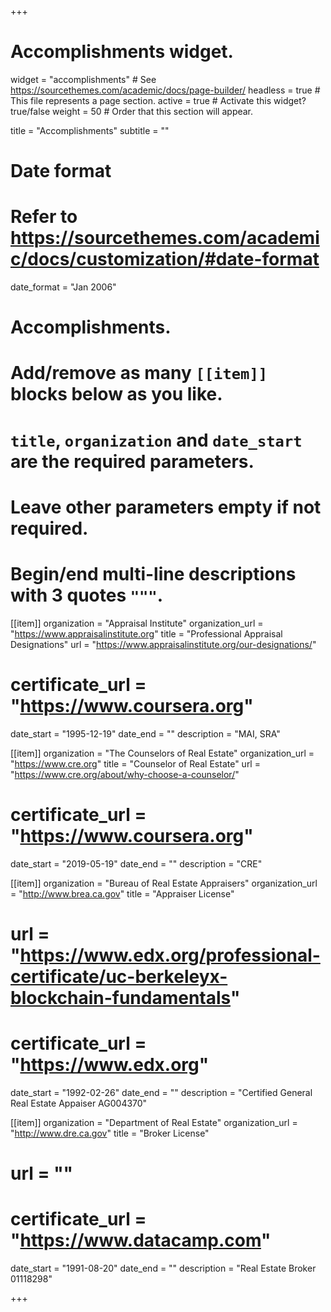 +++
# Accomplishments widget.
widget = "accomplishments"  # See https://sourcethemes.com/academic/docs/page-builder/
headless = true  # This file represents a page section.
active = true  # Activate this widget? true/false
weight = 50  # Order that this section will appear.

title = "Accomplish&shy;ments"
subtitle = ""

# Date format
#   Refer to https://sourcethemes.com/academic/docs/customization/#date-format
date_format = "Jan 2006"

# Accomplishments.
#   Add/remove as many `[[item]]` blocks below as you like.
#   `title`, `organization` and `date_start` are the required parameters.
#   Leave other parameters empty if not required.
#   Begin/end multi-line descriptions with 3 quotes `"""`.

[[item]]
  organization = "Appraisal Institute"
  organization_url = "https://www.appraisalinstitute.org"
  title = "Professional Appraisal Designations"
  url = "https://www.appraisalinstitute.org/our-designations/"
#  certificate_url = "https://www.coursera.org"
  date_start = "1995-12-19"
  date_end = ""
  description = "MAI, SRA"
  
[[item]]
  organization = "The Counselors of Real Estate"
  organization_url = "https://www.cre.org"
  title = "Counselor of Real Estate"
  url = "https://www.cre.org/about/why-choose-a-counselor/"
#  certificate_url = "https://www.coursera.org"
  date_start = "2019-05-19"
  date_end = ""
  description = "CRE"  

[[item]]
  organization = "Bureau of Real Estate Appraisers"
  organization_url = "http://www.brea.ca.gov"
  title = "Appraiser License"
#  url = "https://www.edx.org/professional-certificate/uc-berkeleyx-blockchain-fundamentals"
#  certificate_url = "https://www.edx.org"
  date_start = "1992-02-26"
  date_end = ""
  description = "Certified General Real Estate Appaiser AG004370"
  
[[item]]
  organization = "Department of Real Estate"
  organization_url = "http://www.dre.ca.gov"
  title = "Broker License"
#  url = ""
#  certificate_url = "https://www.datacamp.com"
  date_start = "1991-08-20"
  date_end = ""
  description = "Real Estate Broker 01118298"

+++
